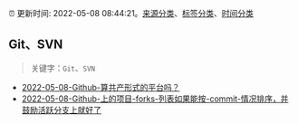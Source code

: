 :alarm_clock: 更新时间: 2022-05-08 08:44:21。[来源分类](../README.md)、[标签分类](../TAGS.md)、[时间分类](../TIMELINE.md)

## Git、SVN


> 关键字：`Git`、`SVN`



- [2022-05-08-Github-算共产形式的平台吗？](https://www.v2ex.com/t/851527) 
- [2022-05-08-Github-上的项目-forks-列表如果能按-commit-情况排序，并鼓励活跃分支上就好了](https://www.v2ex.com/t/851514) 